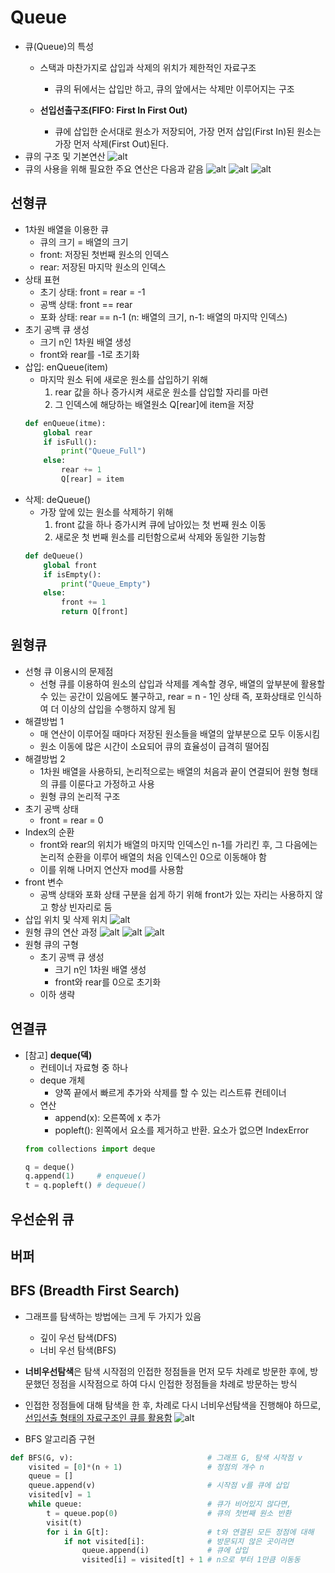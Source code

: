 # Queue
- 큐(Queue)의 특성
    - 스택과 마찬가지로 삽입과 삭제의 위치가 제한적인 자료구조
        - 큐의 뒤에서는 삽입만 하고, 큐의 앞에서는 삭제만 이루어지는 구조

    - **선입선출구조(FIFO: First In First Out)**
        - 큐에 삽입한 순서대로 원소가 저장되어, 가장 먼저 삽입(First In)된 원소는 가장 먼저 삭제(First Out)된다.
- 큐의 구조 및 기본연산
![alt](/queue_1_ref/queue_1_1.png)
- 큐의 사용을 위해 필요한 주요 연산은 다음과 같음
![alt](/queue_1_ref/queue_1_2.png)
![alt](/queue_1_ref/queue_1_3.png)
![alt](/queue_1_ref/queue_1_4.png)
## 선형큐
- 1차원 배열을 이용한 큐
    - 큐의 크기 = 배열의 크기
    - front: 저장된 첫번째 원소의 인덱스
    - rear: 저장된 마지막 원소의 인덱스
- 상태 표현
    - 초기 상태: front = rear = -1
    - 공백 상태: front == rear
    - 포화 상태: rear == n-1 (n: 배열의 크기, n-1: 배열의 마지막 인덱스)
- 초기 공백 큐 생성
    - 크기 n인 1차원 배열 생성
    - front와 rear를 -1로 초기화
- 삽입: enQueue(item)
    - 마지막 원소 뒤에 새로운 원소를 삽입하기 위해
        1) rear 값을 하나 증가시켜 새로운 원소를 삽입할 자리를 마련
        2) 그 인덱스에 해당하는 배열원소 Q[rear]에 item을 저장
    ```python
    def enQueue(itme):
        global rear
        if isFull():
            print("Queue_Full")
        else:
            rear += 1
            Q[rear] = item
    ```
- 삭제: deQueue()
    - 가장 앞에 있는 원소를 삭제하기 위해
        1) front 값을 하나 증가시켜 큐에 남아있는 첫 번째 원소 이동
        2) 새로운 첫 번째 원소를 리턴함으로써 삭제와 동일한 기능함
    ```python
    def deQueue()
        global front
        if isEmpty():
            print("Queue_Empty")
        else:
            front += 1
            return Q[front]
## 원형큐
- 선형 큐 이용시의 문제점
    - 선형 큐를 이용하여 원소의 삽입과 삭제를 계속할 경우, 배열의 앞부분에 활용할 수 있는 공간이 있음에도 불구하고, rear = n - 1인 상태 즉, 포화상태로 인식하여 더 이상의 삽입을 수행하지 않게 됨
- 해결방법 1
    - 매 연산이 이루어질 때마다 저장된 원소들을 배열의 앞부분으로 모두 이동시킴
    - 원소 이동에 많은 시간이 소요되어 큐의 효율성이 급격히 떨어짐
- 해결방법 2
    - 1차원 배열을 사용하되, 논리적으로는 배열의 처음과 끝이 연결되어 원형 형태의 큐를 이룬다고 가정하고 사용
    - 원형 큐의 논리적 구조
- 초기 공백 상태
    - front = rear = 0
- Index의 순환
    - front와 rear의 위치가 배열의 마지막 인덱스인 n-1를 가리킨 후, 그 다음에는 논리적 순환을 이루어 배열의 처음 인덱스인 0으로 이동해야 함
    - 이를 위해 나머지 연산자 mod를 사용함
- front 변수
    - 공백 상태와 포화 상태 구분을 쉽게 하기 위해 front가 있는 자리는 사용하지 않고 항상 빈자리로 둠
- 삽입 위치 및 삭제 위치
![alt](/queue_1_ref/queue_1_5.png)
- 원형 큐의 연산 과정
![alt](/queue_1_ref/queue_1_6.png)
![alt](/queue_1_ref/queue_1_7.png)
![alt](/queue_1_ref/queue_1_8.png)
- 원형 큐의 구형
    - 초기 공백 큐 생성
        - 크기 n인 1차원 배열 생성
        - front와 rear를 0으로 초기화
    - 이하 생략
## 연결큐
- [참고] **deque(덱)**
    - 컨테이너 자료형 중 하나
    - deque 개체
        - 양쪽 끝에서 빠르게 추가와 삭제를 할 수 있는 리스트류 컨테이너
    - 연산
        - append(x): 오른쪽에 x 추가
        - popleft(): 왼쪽에서 요소를 제거하고 반환. 요소가 없으면 IndexError
    ```python
    from collections import deque

    q = deque()
    q.append(1)     # enqueue()
    t = q.popleft() # dequeue()
    ```
## 우선순위 큐

## 버퍼

## BFS (Breadth First Search)
- 그래프를 탐색하는 방법에는 크게 두 가지가 있음
    - 깊이 우선 탐색(DFS)
    - 너비 우선 탐색(BFS)

- **너비우선탐색**은 탐색 시작점의 인접한 정점들을 먼저 모두 차례로 방문한 후에, 방문했던 정점을 시작점으로 하여 다시 인접한 정점들을 차례로 방문하는 방식
- 인접한 정점들에 대해 탐색을 한 후, 차례로 다시 너비우선탐색을 진행해야 하므로, <U>선입선출 형태의 자료구조인 큐를 활용함</U>
![alt](/queue_1_ref/queue_1_9.png)
- BFS 알고리즘 구현
```python
def BFS(G, v):                              # 그래프 G, 탐색 시작점 v
    visited = [0]*(n + 1)                   # 정점의 개수 n
    queue = []                      
    queue.append(v)                         # 시작점 v를 큐에 삽입
    visited[v] = 1
    while queue:                            # 큐가 비어있지 않다면,
        t = queue.pop(0)                    # 큐의 첫번째 원소 반환
        visit(t)                    
        for i in G[t]:                      # t와 연결된 모든 정점에 대해
            if not visited[i]:              # 방문되지 않은 곳이라면
                queue.append(i)             # 큐에 삽입
                visited[i] = visited[t] + 1 # n으로 부터 1만큼 이동동
```